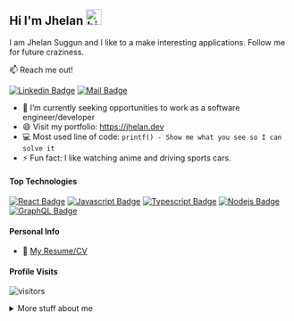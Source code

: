 ## Hi I'm Jhelan <img src="https://user-images.githubusercontent.com/1303154/88677602-1635ba80-d120-11ea-84d8-d263ba5fc3c0.gif" width="28px" height="28px" alt="hi">

I am Jhelan Suggun and I like to a make interesting applications. Follow me for future craziness.

:mailbox: Reach me out!

[![Linkedin Badge](https://img.shields.io/badge/-Jhelan-0e76a8?style=flat&labelColor=0e76a8&logo=linkedin&logoColor=white)](https://www.linkedin.com/in/jhelan-suggun/) [![Mail Badge](https://img.shields.io/badge/-JhelanMail-c0392b?style=flat&labelColor=c0392b&logo=gmail&logoColor=white)](mailto:jksuggun@hotmail.co.uk)

<!-- TODO: Add last video link -->

- 🤔 I’m currently seeking opportunities to work as a software engineer/developer
- 😄 Visit my portfolio: https://jhelan.dev
- :computer: Most used line of code: `printf() - Show me what you see so I can solve it`
- ⚡ Fun fact: I like watching anime and driving sports cars.

#### Top Technologies

<!-- TODO: Make technologies links takes you to repositories -->

[![React Badge](https://img.shields.io/badge/React-61DBFB?style=for-the-badge&labelColor=black&logo=react&logoColor=61DBFB)](#) [![Javascript Badge](https://img.shields.io/badge/Javascript-F0DB4F?style=for-the-badge&labelColor=black&logo=javascript&logoColor=F0DB4F)](#) [![Typescript Badge](https://img.shields.io/badge/-Typescript-007acc?style=for-the-badge&labelColor=black&logo=typescript&logoColor=007acc)](#) [![Nodejs Badge](https://img.shields.io/badge/-Nodejs-3C873A?style=for-the-badge&labelColor=black&logo=node.js&logoColor=3C873A)](#) [![GraphQL Badge](https://img.shields.io/badge/-GraphQl-e535ab?style=for-the-badge&labelColor=black&logo=node.js&logoColor=e535ab)](#)

#### Personal Info

- :paperclip: [My Resume/CV](https://github.com/ipenywis/ipenywis/blob/master/resumes/resume%20v1.0.pdf)

#### Profile Visits

![visitors](https://visitor-badge.glitch.me/badge?page_id=RyanJKS.RyanJKS)

<details>
<summary>
  More stuff about me
</summary>

<br >

I like making new applications which interests me.

#### Coding Stats

<!--START_SECTION:waka-->

<!--END_SECTION:waka-->

#### Github Stats

![Ipenywis's github stats](https://github-readme-stats.vercel.app/api?username=RyanJKS&count_private=true&theme=tokyonight&hide=contribs,prs)

</details>

[reactplaylist]: https://www.youtube.com/watch?v=KxXXEL-k47Y&list=PLvXDmnBbOF7RnYiZvDwl2Pzcs2kfi10wd
[vscodetutorial]: https://www.youtube.com/watch?v=Bkie2ai8qeE&t=8s
[htmltutorial]: https://www.youtube.com/watch?v=VK6MXVxOsws&t=27s
[javascripttutorial]: https://www.youtube.com/watch?v=D-LHKvmX37E
